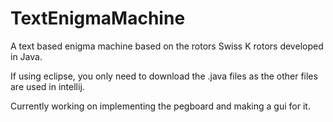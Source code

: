 # TextEnigmaMachine

A text based enigma machine based on the rotors Swiss K rotors developed in Java.

If using eclipse, you only need to download the .java files as the other files are used in intellij.

Currently working on implementing the pegboard and making a gui for it.
